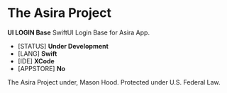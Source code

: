 # The Asira Project

**UI LOGIN Base**
SwiftUI Login Base for Asira App.


- [STATUS] **Under Development**
- [LANG] **Swift**
- [IDE] **XCode**
- [APPSTORE] **No**

The Asira Project under, Mason Hood. 
Protected under U.S. Federal Law.
